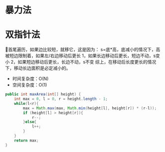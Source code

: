 # 暴力法
# 双指针法
首尾遍历，如果边比较短，就移它，这是因为：
s=底*高，底减小的情况下，高被短边限制着，如果左/右边移动后更长
1，如果长边移动后更长，短边不动，s变小
2，如果短边移动后更长，长边不动，s不变
综上，在移动后长度更长的情况下，移动长边面积是必定减小的。
* 时间复杂度：O(N)
* 空间复杂度：O(1)
```java
public int maxArea(int[] height) {
    int max = 0, l = 0, r = height.length - 1;
    while(l<r){
        max = Math.max(max, Math.min(height[l], height[r]) * (r-l));
        if (height[l] > height[r]){
            r--;
        }else{
            l++;
        }
    }
    return max;
}
```